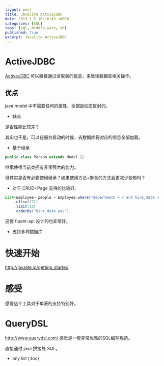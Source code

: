 ```yaml
---
layout: post
title: Javalite ActiveJDBC
date: 2019-1-5 10:10:43 +0800
categories: [SQL]
tags: [sql, middle-ware, sh]
published: true
excerpt: Javalite ActiveJDBC
---
```


# ActiveJDBC

[ActiveJDBC](http://javalite.io/record_selection) 可以直接通过读取表的信息，来处理数据库相关操作。

## 优点

java model 中不需要任何的属性，全部是动态反射的。

- 缺点

是否性能比较差？

其实也不是，可以在服务启动的时候，去数据库将对应的信息全部加载。

- 基于继承

```java
public class Person extends Model {}
```

继承使得当前类拥有非常强大的能力。

但其实是否有必要使用继承？如果使用方法+聚合的方式会更减少依赖吗？

- 对于 CRUD+Page 支持的比较好。

```java
List<Employee> people = Employee.where("department = ? and hire_date > ? ", "IT", hireDate)
    .offset(21)
    .limit(10)
    .orderBy("hire_date asc");
```

这套 fluent-api 设计的也非常好。

- 支持多种数据库


# 快速开始

http://javalite.io/getting_started

# 感受 

感觉这个工具对于单表的支持特别好。

# QueryDSL

http://www.querydsl.com/ 感觉是一套非常优雅的SQL编写规范。

直接通过 java 拼接处 SQL。

* any list
{:toc}